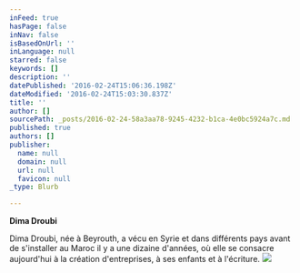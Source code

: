 ```yaml
---
inFeed: true
hasPage: false
inNav: false
isBasedOnUrl: ''
inLanguage: null
starred: false
keywords: []
description: ''
datePublished: '2016-02-24T15:06:36.198Z'
dateModified: '2016-02-24T15:03:30.837Z'
title: ''
author: []
sourcePath: _posts/2016-02-24-58a3aa78-9245-4232-b1ca-4e0bc5924a7c.md
published: true
authors: []
publisher:
  name: null
  domain: null
  url: null
  favicon: null
_type: Blurb

---
```

**Dima Droubi**

Dima Droubi, née à
Beyrouth, a vécu en
Syrie et dans différents
pays avant de s'installer
au Maroc il y a une
dizaine d'années, où
elle se consacre
aujourd'hui à la création
d'entreprises, à ses
enfants et à l'écriture.
![](https://the-grid-user-content.s3-us-west-2.amazonaws.com/a5223846-fd26-47b9-b8f0-7ecc430a45ef.jpg)